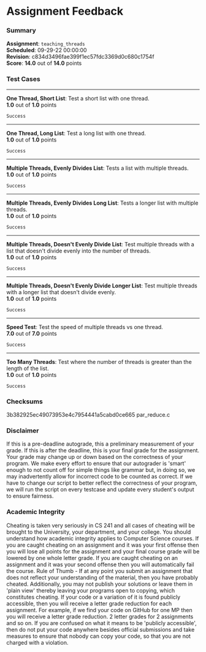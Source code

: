 # Assignment Feedback

### Summary

**Assignment**: `teaching_threads`  
**Scheduled**: 09-29-22 00:00:00  
**Revision**: c834d3496fae399f1ec57fdc3369d0c680c1754f  
**Score**: **14.0** out of **14.0** points

### Test Cases
---

**One Thread, Short List**: Test a short list with one thread.  
**1.0** out of **1.0** points
```
Success
```
---

**One Thread, Long List**: Test a long list with one thread.  
**1.0** out of **1.0** points
```
Success
```
---

**Multiple Threads, Evenly Divides List**: Tests a list with multiple threads.  
**1.0** out of **1.0** points
```
Success
```
---

**Multiple Threads, Evenly Divides Long List**: Tests a longer list with multiple threads.  
**1.0** out of **1.0** points
```
Success
```
---

**Multiple Threads, Doesn't Evenly Divide List**: Test multiple threads with a list that doesn't divide evenly into the number of threads.  
**1.0** out of **1.0** points
```
Success
```
---

**Multiple Threads, Doesn't Evenly Divide Longer List**: Test multiple threads with a longer list that doesn't divide evenly.  
**1.0** out of **1.0** points
```
Success
```
---

**Speed Test**: Test the speed of multiple threads vs one thread.  
**7.0** out of **7.0** points
```
Success
```
---

**Too Many Threads**: Test where the number of threads is greater than the length of the list.  
**1.0** out of **1.0** points
```
Success
```
### Checksums

3b382925ec49073953e4c7954441a5cabd0ce665 par_reduce.c


### Disclaimer
If this is a pre-deadline autograde, this a preliminary measurement of your grade.
If this is after the deadline, this is your final grade for the assignment.
Your grade may change up or down based on the correctness of your program.
We make every effort to ensure that our autograder is 'smart' enough to not count off
for simple things like grammar but, in doing so, we may inadvertently allow for
incorrect code to be counted as correct.
If we have to change our script to better reflect the correctness of your program,
we will run the script on every testcase and update every student's output to ensure fairness.



### Academic Integrity
Cheating is taken very seriously in CS 241 and all cases of cheating will be brought to the University, your department, and your college.
You should understand how academic integrity applies to Computer Science courses.
If you are caught cheating on an assignment and it was your first offense then you will lose all points for the assignment and your final course
grade will be lowered by one whole letter grade. If you are caught cheating on an assignment and it was your second offense then you will automatically fail the course.
Rule of Thumb - If at any point you submit an assignment that does not reflect your understanding of the material, then you have probably cheated.
Additionally, you may not publish your solutions or leave them in 'plain view' thereby leaving your programs open to copying, which constitutes cheating.
If your code or a variation of it is found publicly accessible, then you will receive a letter grade reduction for each assignment.
For example, if we find your code on GitHub for one MP then you will receive a letter grade reduction. 2 letter grades for 2 assignments and so on.
If you are confused on what it means to be 'publicly accessible', then do not put your code anywhere besides official submissions and take measures
to ensure that nobody can copy your code, so that you are not charged with a violation.


